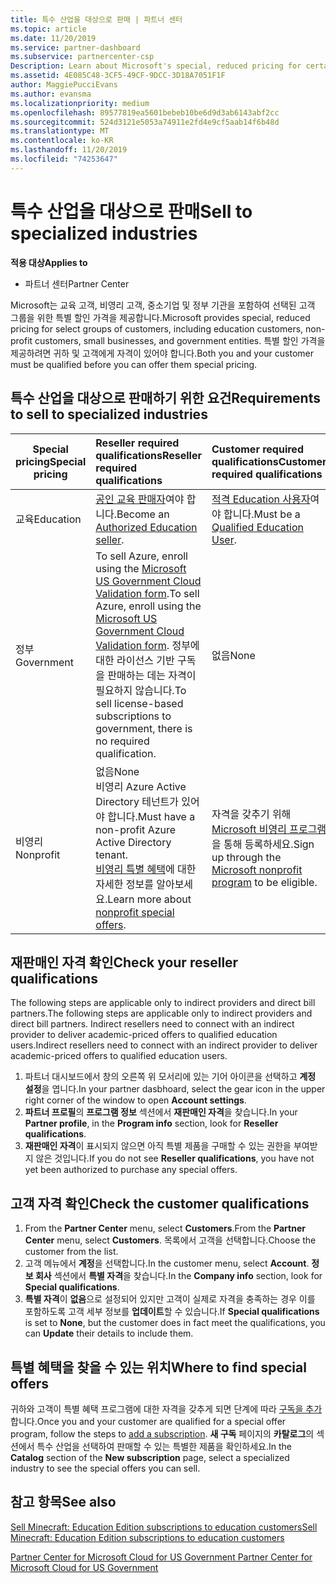 ```yaml
---
title: 특수 산업을 대상으로 판매 | 파트너 센터
ms.topic: article
ms.date: 11/20/2019
ms.service: partner-dashboard
ms.subservice: partnercenter-csp
Description: Learn about Microsoft's special, reduced pricing for certain customer groups, including education customers, non-profit customers, and government users.
ms.assetid: 4E085C48-3CF5-49CF-9DCC-3D18A7051F1F
author: MaggiePucciEvans
ms.author: evansma
ms.localizationpriority: medium
ms.openlocfilehash: 89577819ea5601bebeb10be6d9d3ab6143abf2cc
ms.sourcegitcommit: 524d3121e5053a74911e2fd4e9cf5aab14f6b48d
ms.translationtype: MT
ms.contentlocale: ko-KR
ms.lasthandoff: 11/20/2019
ms.locfileid: "74253647"
---
```

# <a name="sell-to-specialized-industries"></a><span data-ttu-id="acf03-103">특수 산업을 대상으로 판매</span><span class="sxs-lookup"><span data-stu-id="acf03-103">Sell to specialized industries</span></span>

<span data-ttu-id="acf03-104">**적용 대상**</span><span class="sxs-lookup"><span data-stu-id="acf03-104">**Applies to**</span></span>

-  <span data-ttu-id="acf03-105">파트너 센터</span><span class="sxs-lookup"><span data-stu-id="acf03-105">Partner Center</span></span>

<span data-ttu-id="acf03-106">Microsoft는 교육 고객, 비영리 고객, 중소기업 및 정부 기관을 포함하여 선택된 고객 그룹을 위한 특별 할인 가격을 제공합니다.</span><span class="sxs-lookup"><span data-stu-id="acf03-106">Microsoft provides special, reduced pricing for select groups of customers, including education customers, non-profit customers, small businesses, and government entities.</span></span> <span data-ttu-id="acf03-107">특별 할인 가격을 제공하려면 귀하 및 고객에게 자격이 있어야 합니다.</span><span class="sxs-lookup"><span data-stu-id="acf03-107">Both you and your customer must be qualified before you can offer them special pricing.</span></span> 

## <a name="requirements-to-sell-to-specialized-industries"></a><span data-ttu-id="acf03-108">특수 산업을 대상으로 판매하기 위한 요건</span><span class="sxs-lookup"><span data-stu-id="acf03-108">Requirements to sell to specialized industries</span></span>

|<span data-ttu-id="acf03-109">**Special pricing**</span><span class="sxs-lookup"><span data-stu-id="acf03-109">**Special pricing**</span></span>   |<span data-ttu-id="acf03-110">**Reseller required qualifications**</span><span class="sxs-lookup"><span data-stu-id="acf03-110">**Reseller required qualifications**</span></span>   |<span data-ttu-id="acf03-111">**Customer required qualifications**</span><span class="sxs-lookup"><span data-stu-id="acf03-111">**Customer required qualifications**</span></span>   |
|----------------------------|:---------------------------------|:------------------------------------------|
|<span data-ttu-id="acf03-112">교육</span><span class="sxs-lookup"><span data-stu-id="acf03-112">Education</span></span>   |<span data-ttu-id="acf03-113">[공인 교육 판매자](https://www.mepn.com)여야 합니다.</span><span class="sxs-lookup"><span data-stu-id="acf03-113">Become an [Authorized Education seller](https://www.mepn.com).</span></span>   | <span data-ttu-id="acf03-114">[적격 Education 사용자](https://www.microsoftvolumelicensing.com/DocumentSearch.aspx?Mode=3&DocumentTypeId=7)여야 합니다.</span><span class="sxs-lookup"><span data-stu-id="acf03-114">Must be a [Qualified Education User](https://www.microsoftvolumelicensing.com/DocumentSearch.aspx?Mode=3&DocumentTypeId=7).</span></span>   |
|<span data-ttu-id="acf03-115">정부</span><span class="sxs-lookup"><span data-stu-id="acf03-115">Government</span></span>   |<span data-ttu-id="acf03-116">To sell Azure, enroll using the [Microsoft US Government Cloud Validation form](https://azuregov.microsoft.com/csp).</span><span class="sxs-lookup"><span data-stu-id="acf03-116">To sell Azure, enroll using the [Microsoft US Government Cloud Validation form](https://azuregov.microsoft.com/csp).</span></span> <span data-ttu-id="acf03-117">정부에 대한 라이선스 기반 구독을 판매하는 데는 자격이 필요하지 않습니다.</span><span class="sxs-lookup"><span data-stu-id="acf03-117">To sell license-based subscriptions to government, there is no required qualification.</span></span>|   <span data-ttu-id="acf03-118">없음</span><span class="sxs-lookup"><span data-stu-id="acf03-118">None</span></span>|
|<span data-ttu-id="acf03-119">비영리</span><span class="sxs-lookup"><span data-stu-id="acf03-119">Nonprofit</span></span>  |<span data-ttu-id="acf03-120">없음</span><span class="sxs-lookup"><span data-stu-id="acf03-120">None</span></span><br><span data-ttu-id="acf03-121">비영리 Azure Active Directory 테넌트가 있어야 합니다.</span><span class="sxs-lookup"><span data-stu-id="acf03-121">Must have a non-profit Azure Active Directory tenant.</span></span><br><span data-ttu-id="acf03-122">[비영리 특별 혜택](https://assetsprod.microsoft.com/mpn/nonprofit-skus-in-csp-faq.pdf)에 대한 자세한 정보를 알아보세요.</span><span class="sxs-lookup"><span data-stu-id="acf03-122">Learn more about [nonprofit special offers](https://assetsprod.microsoft.com/mpn/nonprofit-skus-in-csp-faq.pdf).</span></span>   |<span data-ttu-id="acf03-123">자격을 갖추기 위해 [Microsoft 비영리 프로그램](https://nonprofit.microsoft.com/#/register)을 통해 등록하세요.</span><span class="sxs-lookup"><span data-stu-id="acf03-123">Sign up through the [Microsoft nonprofit program](https://nonprofit.microsoft.com/#/register) to be eligible.</span></span>   |


## <a name="check-your-reseller-qualifications"></a><span data-ttu-id="acf03-124">재판매인 자격 확인</span><span class="sxs-lookup"><span data-stu-id="acf03-124">Check your reseller qualifications</span></span>

<span data-ttu-id="acf03-125">The following steps are applicable only to indirect providers and direct bill partners.</span><span class="sxs-lookup"><span data-stu-id="acf03-125">The following steps are applicable only to indirect providers and direct bill partners.</span></span> <span data-ttu-id="acf03-126">Indirect resellers need to connect with an indirect provider to deliver academic-priced offers to qualified education users.</span><span class="sxs-lookup"><span data-stu-id="acf03-126">Indirect resellers need to connect with an indirect provider to deliver academic-priced offers to qualified education users.</span></span> 

1.  <span data-ttu-id="acf03-127">파트너 대시보드에서 창의 오른쪽 위 모서리에 있는 기어 아이콘을 선택하고 **계정 설정**을 엽니다.</span><span class="sxs-lookup"><span data-stu-id="acf03-127">In your partner dasbhoard, select the gear icon in the upper right corner of the window to open **Account settings**.</span></span>
2.  <span data-ttu-id="acf03-128">**파트너 프로필**의 **프로그램 정보** 섹션에서 **재판매인 자격**을 찾습니다.</span><span class="sxs-lookup"><span data-stu-id="acf03-128">In your **Partner profile**, in the **Program info** section, look for **Reseller qualifications**.</span></span>
3.  <span data-ttu-id="acf03-129">**재판매인 자격**이 표시되지 않으면 아직 특별 제품을 구매할 수 있는 권한을 부여받지 않은 것입니다.</span><span class="sxs-lookup"><span data-stu-id="acf03-129">If you do not see **Reseller qualifications**, you have not yet been authorized to purchase any special offers.</span></span>

## <a name="check-the-customer-qualifications"></a><span data-ttu-id="acf03-130">고객 자격 확인</span><span class="sxs-lookup"><span data-stu-id="acf03-130">Check the customer qualifications</span></span>

1.  <span data-ttu-id="acf03-131">From the **Partner Center** menu, select **Customers**.</span><span class="sxs-lookup"><span data-stu-id="acf03-131">From the **Partner Center** menu, select **Customers**.</span></span> <span data-ttu-id="acf03-132">목록에서 고객을 선택합니다.</span><span class="sxs-lookup"><span data-stu-id="acf03-132">Choose the customer from the list.</span></span>
2.  <span data-ttu-id="acf03-133">고객 메뉴에서 **계정**을 선택합니다.</span><span class="sxs-lookup"><span data-stu-id="acf03-133">In the customer menu, select **Account**.</span></span> <span data-ttu-id="acf03-134">**정보 회사** 섹션에서 **특별 자격**을 찾습니다.</span><span class="sxs-lookup"><span data-stu-id="acf03-134">In the **Company info** section, look for **Special qualifications**.</span></span>
3.  <span data-ttu-id="acf03-135">**특별 자격**이 **없음**으로 설정되어 있지만 고객이 실제로 자격을 충족하는 경우 이를 포함하도록 고객 세부 정보를 **업데이트**할 수 있습니다.</span><span class="sxs-lookup"><span data-stu-id="acf03-135">If **Special qualifications** is set to **None**, but the customer does in fact meet the qualifications, you can **Update** their details to include them.</span></span>

## <a name="where-to-find-special-offers"></a><span data-ttu-id="acf03-136">특별 혜택을 찾을 수 있는 위치</span><span class="sxs-lookup"><span data-stu-id="acf03-136">Where to find special offers</span></span>

<span data-ttu-id="acf03-137">귀하와 고객이 특별 혜택 프로그램에 대한 자격을 갖추게 되면 단계에 따라 [구독을 추가](create-a-new-subscription.md)합니다.</span><span class="sxs-lookup"><span data-stu-id="acf03-137">Once you and your customer are qualified for a special offer program, follow the steps to [add a subscription](create-a-new-subscription.md).</span></span> <span data-ttu-id="acf03-138">**새 구독** 페이지의 **카탈로그**의 섹션에서 특수 산업을 선택하여 판매할 수 있는 특별한 제품을 확인하세요.</span><span class="sxs-lookup"><span data-stu-id="acf03-138">In the **Catalog** section of the **New subscription** page, select a specialized industry to see the special offers you can sell.</span></span>

## <a name="see-also"></a><span data-ttu-id="acf03-139">참고 항목</span><span class="sxs-lookup"><span data-stu-id="acf03-139">See also</span></span>

[<span data-ttu-id="acf03-140">Sell Minecraft: Education Edition subscriptions to education customers</span><span class="sxs-lookup"><span data-stu-id="acf03-140">Sell Minecraft: Education Edition subscriptions to education customers</span></span>](minecraft-subscriptions.md)

[<span data-ttu-id="acf03-141"> Partner Center for Microsoft Cloud for US Government</span><span class="sxs-lookup"><span data-stu-id="acf03-141"> Partner Center for Microsoft Cloud for US Government</span></span>](partner-center-for-microsoft-us-govt-cloud.md)


 

 

 



